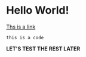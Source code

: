 # Hello World!

[Ths is a link](https://google.com)

```
this is a code
```

**LET'S TEST THE REST LATER**